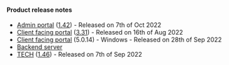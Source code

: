 #### Product release notes
* [Admin portal](/release-notes/admin) ([1.42](/configs/release-notes/admin/v1.41.1)) - Released on 7th of Oct 2022
* [Client facing portal](/release-notes/portal) ([3.31](/configs/release-notes/portal/v3.31)) - Released on 16th of Aug 2022
* [Client facing portal](https://help.deskdirector.com/article/4uzjpwaiou) (5.0.14) - Windows - Released on 28th of Sep 2022
* [Backend server](https://help.deskdirector.com/article/5ml4ieesph-server-changelog)
* [TECH](/release-notes/tech) ([1.46](/configs/release-notes/tech/v1.46)) - Released on 7th of Sep 2022
